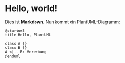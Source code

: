 # Hello, world!

Dies ist **Markdown**. Nun kommt ein PlantUML-Diagramm:

```plantuml
@startuml
title Hello, PlantUML

class A {}
class B {}
A <|-- B: Vererbung
@enduml
```